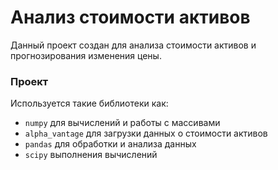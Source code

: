 # Анализ стоимости активов

Данный проект создан для анализа стоимости активов и прогнозирования изменения цены.

### Проект

Используется такие библиотеки как:

* `numpy` для вычислений и работы с массивами
* `alpha_vantage` для загрузки данных о стоимости активов
* `pandas` для обработки и анализа данных
* `scipy` выполнения вычислений